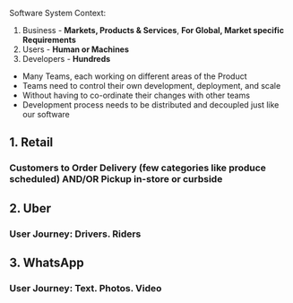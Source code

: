 Software System Context:

1. Business - **Markets, Products & Services**, **For Global, Market specific Requirements** 
2. Users - **Human or Machines** 
3. Developers - **Hundreds**
* Many Teams, each working on different areas of the Product
* Teams need to control their own development, deployment, and scale
* Without having to co-ordinate their changes with other teams
* Development process needs to be distributed and decoupled just like our software

## 1. Retail
### Customers to Order Delivery (few categories like produce scheduled) AND/OR Pickup in-store or curbside
## 2. Uber
### User Journey: **Drivers. Riders**
## 3. WhatsApp
### User Journey: **Text. Photos. Video**
